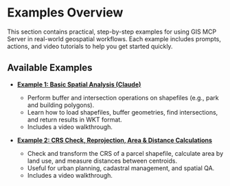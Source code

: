 # Examples Overview

This section contains practical, step-by-step examples for using GIS MCP Server in real-world geospatial workflows. Each example includes prompts, actions, and video tutorials to help you get started quickly.

## Available Examples

- [**Example 1: Basic Spatial Analysis (Claude)**](basic_spatial_analysis_claude.md)

  - Perform buffer and intersection operations on shapefiles (e.g., park and building polygons).
  - Learn how to load shapefiles, buffer geometries, find intersections, and return results in WKT format.
  - Includes a video walkthrough.

- [**Example 2: CRS Check, Reprojection, Area & Distance Calculations**](crs_area_distance_analysis.md)
  - Check and transform the CRS of a parcel shapefile, calculate area by land use, and measure distances between centroids.
  - Useful for urban planning, cadastral management, and spatial QA.
  - Includes a video walkthrough.
